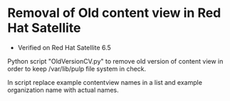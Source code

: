 # Removal of Old content view in Red Hat Satellite
- Verified on Red Hat Satellite 6.5

Python script "OldVersionCV.py" to remove old version of content view in order to keep /var/lib/pulp file system in check.

In script replace example contentview names in a list and example organization name with actual names.


